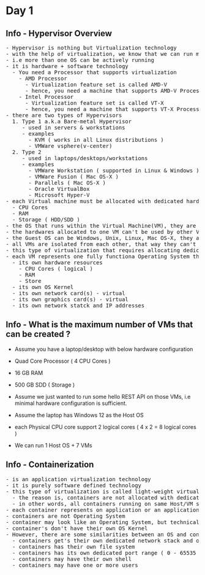 # Day 1

## Info - Hypervisor Overview
<pre>
- Hypervisor is nothing but Virtualization technology
- with the help of virtualization, we know that we can run multiple OS in the same laptop/desktop/server
- i.e more than one OS can be actively running
- it is hardware + software technology
  - You need a Processor that supports virtualization
    - AMD Processor
      - Virtualization feature set is called AMD-V
      - hence, you need a machine that supports AMD-V Processor instruction set
    - Intel Processor
      - Virtualization feature set is called VT-X
      - hence, you need a machine that supports VT-X Processor instruction set
- there are two types of Hypervisors
  1. Type 1 a.k.a Bare-metal Hypervisor
     - used in servers & workstations
     - examples
       - KVM ( works in all Linux distributions )
       - VMWare vsphere(v-center)
  2. Type 2
     - used in laptops/desktops/workstations
     - examples
       - VMWare Workstation ( supported in Linux & Windows )
       - VMWare Fusion ( Mac OS-X )
       - Parallels ( Mac OS-X )
       - Oracle VirtualBox
       - Microsoft Hyper-V
- each Virtual machine must be allocated with dedicated hardware resources
  - CPU Cores
  - RAM
  - Storage ( HDD/SDD )
- the OS that runs within the Virtual Machine(VM), they are called Guest OS
- the hardwares allocated to one VM can't be used by other VMs
- the Guest OS can be Windows, Unix, Linux, Mac OS-X, they are a fully functional Operating System
- all VMs are isolated from each other, that way they can't intentionally/unintentionally access each other's hardware resources
- this type of virtualization that requires allocating dedicated hardwares resources is called heavy-weight virtualization
- each VM represents one fully functiona Operating System that has
  - its own hardware resources
    - CPU Cores ( logical )
    - RAM
    - Store
  - its own OS Kernel
  - its own network card(s) - virtual
  - its own graphics card(s) - virtual
  - its own network statck and IP addresses
</pre>

## Info - What is the maximum number of VMs that can be created ?
- Assume you have a laptop/desktop with below hardware configuration
- Quad Core Processor ( 4 CPU Cores )
- 16 GB RAM
- 500 GB SDD ( Storage )

- Assume we just wanted to run some hello REST API on those VMs, i.e minimal hardware configuration is sufficient.
- Assume the laptop has Windows 12 as the Host OS
- each Physical CPU core support 2 logical cores ( 4 x 2 = 8 logical cores )
- We can run 1 Host OS + 7 VMs

## Info - Containerization
<pre>
- is an application virtualization technology
- it is purely software defined technology
- this type of virtualization is called light-weight virtualization
  - the reason is, containers are not allocated with dedicated hardware resources
  - in other words, all containers running on same Host/VM shares the hardware resources on the underlying Host/VM
- each container represents on application or an application process
- containers are not Operating System
- container may look like an Operating System, but technically they are mere an application process
- container's don't have their own OS Kernel
- However, there are some similarities between an OS and container
  - containers get's their own dedicated network stack and one or more IP addresses
  - containers has their own file system
  - containers has its own dedicated port range ( 0 - 65535 )
  - containers may have their own shell 
  - containers may have one or more users 
</pre>
